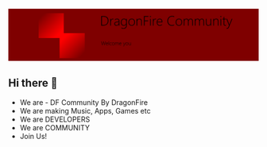 ![alt text](https://github.com/DragonFireCommunity/.github/raw/main/profile/dfcommunitywelcomeyou.png)

## Hi there 👋

 - We are - DF Community By DragonFire
 - We are making Music, Apps, Games etc
 - We are DEVELOPERS
 - We are COMMUNITY
 - Join Us!
